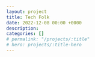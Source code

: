 ```yaml
---
layout: project
title: Tech Folk
date: 2022-12-08 00:00 +0000
description:
categories: []
# permalink: "/projects/:title"
# hero: projects/:title-hero
---
```

